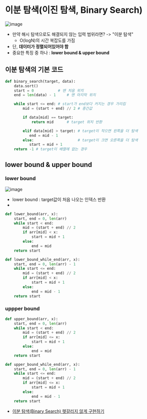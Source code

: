 
# 이분 탐색(이진 탐색, Binary Search)

![image](https://github.com/AAISSJ/AlgorithmStudy/assets/76966915/2c82b3c6-9b48-4039-baf8-bd4bce696379)

- 만약 해시 탐색으로도 해결되지 않는 입력 범위라면? -> "이분 탐색"
  - O(logN)의 시간 복잡도를 가짐
- 단, **데이터가 정렬되어있어야 함** 
- 중요한 특징 중 하나 : **lower bound & upper bound**

## 이분 탐색의 기본 코드 
```python
def binary_search(target, data):
    data.sort()
    start = 0 			# 맨 처음 위치
    end = len(data) - 1 	# 맨 마지막 위치

    while start <= end: # start가 end보다 커지는 경우 가리킴 
        mid = (start + end) // 2 # 중간값

        if data[mid] == target:
            return mid 		# target 위치 반환

        elif data[mid] > target: # target이 작으면 왼쪽을 더 탐색
           end = mid - 1
        else:                    # target이 크면 오른쪽을 더 탐색
           start = mid + 1
    return -1 # target이 배열에 없는 경우
```

## lower bound & upper bound

### lower bound 
![image](https://github.com/AAISSJ/AlgorithmStudy/assets/76966915/3d3d92c9-817f-4092-bfd6-5107375ad42b)
- lower bound : target값이 처음 나오는 인덱스 반환 
-  
```python
def lower_bound(arr, x):
    start, end = 0, len(arr)
    while start < end:
        mid = (start + end) // 2
        if arr[mid] < x:
            start = mid + 1
        else:
            end = mid
    return start
```
```python
def lower_bound_while_end(arr, x):
    start, end = 0, len(arr) - 1
    while start <= end:
        mid = (start + end) // 2
        if arr[mid] < x:
            start = mid + 1
        else:
            end = mid - 1
    return start
```


### uppper bound 

```python
def upper_bound(arr, x):
    start, end = 0, len(arr)
    while start < end:
        mid = (start + end) // 2
        if arr[mid] <= x:
            start = mid + 1
        else:
            end = mid
    return start
```

```python
def upper_bound_while_end(arr, x):
    start, end = 0, len(arr) - 1
    while start <= end:
        mid = (start + end) // 2
        if arr[mid] <= x:
            start = mid + 1
        else:
            end = mid - 1
    return start
```


- [이분 탐색(Binary Search) 헷갈리지 않게 구현하기 ](https://www.acmicpc.net/blog/view/109)
